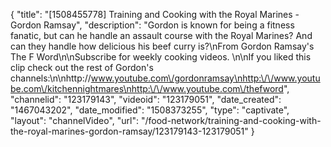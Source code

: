 {
    "title": "[1508455778] Training and Cooking with the Royal Marines - Gordon Ramsay",
    "description": "Gordon is known for being a fitness fanatic, but can he handle an assault course with the Royal Marines? And can they handle how delicious his beef curry is?\nFrom Gordon Ramsay's The F Word\n\nSubscribe for weekly cooking videos. \n\nIf you liked this clip check out the rest of Gordon's channels:\n\nhttp:\/\/www.youtube.com\/gordonramsay\nhttp:\/\/www.youtube.com\/kitchennightmares\nhttp:\/\/www.youtube.com\/thefword",
    "channelid": "123179143",
    "videoid": "123179051",
    "date_created": "1467043202",
    "date_modified": "1508373255",
    "type": "captivate",
    "layout": "channelVideo",
    "url": "\/food-network\/training-and-cooking-with-the-royal-marines-gordon-ramsay\/123179143-123179051"
}